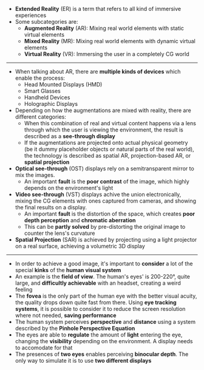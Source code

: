 + **Extended Reality** (ER) is a term that refers to all kind of immersive experiences
+ Some subcategories are:
	+ **Augmented Reality** (AR): Mixing real world elements with static virtual elements
	+ **Mixed Reality** (MR): Mixing real world elements with dynamic virtual elements
	+ **Virtual Reality** (VR): Immersing the user in a completely CG world
---
+ When talking about AR, there are **multiple kinds of devices** which enable the process:
	+ Head Mounted Displays (HMD)
	+ Smart Glasses
	+ Handheld Devices
	+ Holographic Displays
+ Depending on how the augmentations are mixed with reality, there are different categories:
	+ When this combination of real and virtual content happens via a lens through which the user is viewing the environment, the result is described as a **see-through display**
	+ If the augmentations are projected onto actual physical geometry (be it dummy placeholder objects or natural parts of the real world), the technology is described as spatial AR, projection-based AR, or **spatial projection**
+ **Optical see-through** (OST) displays rely on a semitransparent mirror to mix the images. 
	+ An important **fault** is the **poor contrast** of the image, which highly depends on the environment's light
+ **Video see-through** (VST) displays achive the union electronically, mixing the CG elements with ones captured from cameras, and showing the final results on a display. 
	+ An important **fault** is the distortion of the space, which creates **poor depth perception** and **chromatic aberration**
	+ This can be **partly solved** by pre-distorting the original image to counter the lens's curvature
+ **Spatial Projection** (SAR) is achieved by projecting using a light projector on a real surface, achieving a volumetric 3D display 
---
+ In order to achieve a good image, it's important to **consider** a lot of the special **kinks** of the **human visual system**
+ An example is the **field of view**. The human's eyes' is 200-220°, quite large, and **difficultly achievable** with an headset, creating a weird feeling
+ The **fovea** is the only part of the human eye with the better visual acuity, the quality drops down quite fast from there. Using **eye tracking systems**, it is possible to consider it to reduce the screen resolution where not needed, **saving performance**
+ The human system perceives **perspective** and **distance** using a system described by the **Pinhole Perspective Equation**
+ The eyes are able to **regulate** the amount of **light** entering the eye, changing the **visibility** depending on the environment. A display needs to accomodate for that
+ The presences of **two eyes** enables perceiving **binocular depth**. The only way to simulate it is to use **two different displays**